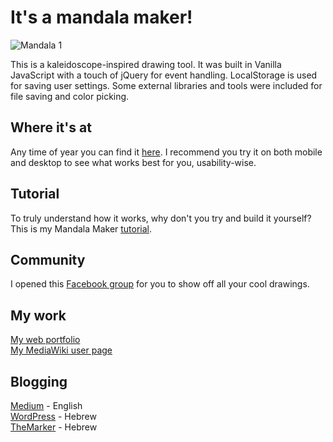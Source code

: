 # It's a mandala maker!

![Mandala 1](http://blog.hagarsh.com/wp-content/uploads/2018/11/Screen-Shot-2018-11-19-at-21.33.06.png)

This is a kaleidoscope-inspired drawing tool. It was built in Vanilla JavaScript with a touch of jQuery for event handling. LocalStorage is used for saving user settings. Some external libraries and tools were included for file saving and color picking.

## Where it's at
Any time of year you can find it [here](http://mandala-app.com/). I recommend you try it on both mobile and desktop to see what works best for you, usability-wise.

## Tutorial
To truly understand how it works, why don't you try and build it yourself? This is my Mandala Maker [tutorial](https://24ways.org/2018/the-art-of-mathematics).

## Community
I opened this [Facebook group](https://www.facebook.com/groups/930599883741534/) for you to show off all your cool drawings.

## My work
[My web portfolio](http://hagarsh.com/)
<br>
[My MediaWiki user page](https://www.mediawiki.org/wiki/User:Hagarshilo)

## Blogging
[Medium](https://medium.com/@strayblues/) - English
<br>
[WordPress](https://blog.hagarsh.com/) - Hebrew
<br>
[TheMarker](https://www.themarker.com/techblogs/anonymous-function) - Hebrew
